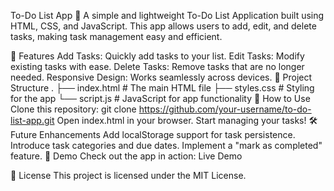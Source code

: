 To-Do List App 📝
A simple and lightweight To-Do List Application built using HTML, CSS, and JavaScript. This app allows users to add, edit, and delete tasks, making task management easy and efficient.

🚀 Features
Add Tasks: Quickly add tasks to your list.
Edit Tasks: Modify existing tasks with ease.
Delete Tasks: Remove tasks that are no longer needed.
Responsive Design: Works seamlessly across devices.
📂 Project Structure
.
├── index.html    # The main HTML file
├── styles.css    # Styling for the app
└── script.js     # JavaScript for app functionality
🎯 How to Use
Clone this repository:
git clone https://github.com/your-username/to-do-list-app.git
Open index.html in your browser.
Start managing your tasks!
🛠️ Future Enhancements
Add localStorage support for task persistence.
Introduce task categories and due dates.
Implement a "mark as completed" feature.
🌟 Demo
Check out the app in action: Live Demo

📃 License
This project is licensed under the MIT License.
